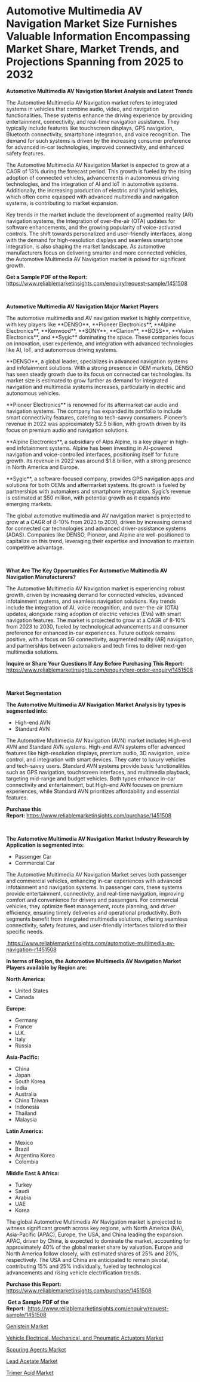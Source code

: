 <p><h1>Automotive Multimedia AV Navigation Market Size Furnishes Valuable Information Encompassing Market Share, Market Trends, and Projections Spanning from 2025 to 2032</h1></p><p><strong>Automotive Multimedia AV Navigation Market Analysis and Latest Trends</strong></p>
<p><p>The Automotive Multimedia AV Navigation market refers to integrated systems in vehicles that combine audio, video, and navigation functionalities. These systems enhance the driving experience by providing entertainment, connectivity, and real-time navigation assistance. They typically include features like touchscreen displays, GPS navigation, Bluetooth connectivity, smartphone integration, and voice recognition. The demand for such systems is driven by the increasing consumer preference for advanced in-car technologies, improved connectivity, and enhanced safety features.</p><p>The Automotive Multimedia AV Navigation Market is expected to grow at a CAGR of 13% during the forecast period. This growth is fueled by the rising adoption of connected vehicles, advancements in autonomous driving technologies, and the integration of AI and IoT in automotive systems. Additionally, the increasing production of electric and hybrid vehicles, which often come equipped with advanced multimedia and navigation systems, is contributing to market expansion.</p><p>Key trends in the market include the development of augmented reality (AR) navigation systems, the integration of over-the-air (OTA) updates for software enhancements, and the growing popularity of voice-activated controls. The shift towards personalized and user-friendly interfaces, along with the demand for high-resolution displays and seamless smartphone integration, is also shaping the market landscape. As automotive manufacturers focus on delivering smarter and more connected vehicles, the Automotive Multimedia AV Navigation market is poised for significant growth.</p></p>
<p><strong>Get a Sample PDF of the Report:&nbsp;</strong> <a href="https://www.reliablemarketinsights.com/enquiry/request-sample/1451508?utm_campaign=1512&utm_medium=2&utm_source=Github&utm_content=ia&utm_term=23012025&utm_id=automotive-multimedia-av-navigation">https://www.reliablemarketinsights.com/enquiry/request-sample/1451508</a></p>
<p>&nbsp;</p>
<p><strong>Automotive Multimedia AV Navigation Major Market Players</strong></p>
<p><p>The automotive multimedia and AV navigation market is highly competitive, with key players like **DENSO**, **Pioneer Electronics**, **Alpine Electronics**, **Kenwood**, **SONY**, **Clarion**, **BOSS**, **Vision Electronics**, and **Sygic** dominating the space. These companies focus on innovation, user experience, and integration with advanced technologies like AI, IoT, and autonomous driving systems.</p><p>**DENSO**, a global leader, specializes in advanced navigation systems and infotainment solutions. With a strong presence in OEM markets, DENSO has seen steady growth due to its focus on connected car technologies. Its market size is estimated to grow further as demand for integrated navigation and multimedia systems increases, particularly in electric and autonomous vehicles.</p><p>**Pioneer Electronics** is renowned for its aftermarket car audio and navigation systems. The company has expanded its portfolio to include smart connectivity features, catering to tech-savvy consumers. Pioneer’s revenue in 2022 was approximately $2.5 billion, with growth driven by its focus on premium audio and navigation solutions.</p><p>**Alpine Electronics**, a subsidiary of Alps Alpine, is a key player in high-end infotainment systems. Alpine has been investing in AI-powered navigation and voice-controlled interfaces, positioning itself for future growth. Its revenue in 2022 was around $1.8 billion, with a strong presence in North America and Europe.</p><p>**Sygic**, a software-focused company, provides GPS navigation apps and solutions for both OEMs and aftermarket systems. Its growth is fueled by partnerships with automakers and smartphone integration. Sygic’s revenue is estimated at $50 million, with potential growth as it expands into emerging markets.</p><p>The global automotive multimedia and AV navigation market is projected to grow at a CAGR of 8-10% from 2023 to 2030, driven by increasing demand for connected car technologies and advanced driver-assistance systems (ADAS). Companies like DENSO, Pioneer, and Alpine are well-positioned to capitalize on this trend, leveraging their expertise and innovation to maintain competitive advantage.</p></p>
<p>&nbsp;</p>
<p><strong>What Are The Key Opportunities For Automotive Multimedia AV Navigation Manufacturers?</strong></p>
<p><p>The Automotive Multimedia AV Navigation market is experiencing robust growth, driven by increasing demand for connected vehicles, advanced infotainment systems, and seamless navigation solutions. Key trends include the integration of AI, voice recognition, and over-the-air (OTA) updates, alongside rising adoption of electric vehicles (EVs) with smart navigation features. The market is projected to grow at a CAGR of 8-10% from 2023 to 2030, fueled by technological advancements and consumer preference for enhanced in-car experiences. Future outlook remains positive, with a focus on 5G connectivity, augmented reality (AR) navigation, and partnerships between automakers and tech firms to deliver next-gen multimedia solutions.</p></p>
<p><strong>Inquire or Share Your Questions If Any Before Purchasing This Report:</strong> <a href="https://www.reliablemarketinsights.com/enquiry/pre-order-enquiry/1451508?utm_campaign=1512&utm_medium=2&utm_source=Github&utm_content=ia&utm_term=23012025&utm_id=automotive-multimedia-av-navigation">https://www.reliablemarketinsights.com/enquiry/pre-order-enquiry/1451508</a></p>
<p>&nbsp;</p>
<p><strong>Market Segmentation</strong></p>
<p><strong>The Automotive Multimedia AV Navigation Market Analysis by types is segmented into:</strong></p>
<p><ul><li>High-end AVN</li><li>Standard AVN</li></ul></p>
<p><p>The Automotive Multimedia AV Navigation (AVN) market includes High-end AVN and Standard AVN systems. High-end AVN systems offer advanced features like high-resolution displays, premium audio, 3D navigation, voice control, and integration with smart devices. They cater to luxury vehicles and tech-savvy users. Standard AVN systems provide basic functionalities such as GPS navigation, touchscreen interfaces, and multimedia playback, targeting mid-range and budget vehicles. Both types enhance in-car connectivity and entertainment, but High-end AVN focuses on premium experiences, while Standard AVN prioritizes affordability and essential features.</p></p>
<p><strong>Purchase this Report:&nbsp;</strong><a href="https://www.reliablemarketinsights.com/purchase/1451508?utm_campaign=1512&utm_medium=2&utm_source=Github&utm_content=ia&utm_term=23012025&utm_id=automotive-multimedia-av-navigation">https://www.reliablemarketinsights.com/purchase/1451508</a></p>
<p>&nbsp;</p>
<p><strong>The Automotive Multimedia AV Navigation Market Industry Research by Application is segmented into:</strong></p>
<p><ul><li>Passenger Car</li><li>Commercial Car</li></ul></p>
<p><p>The Automotive Multimedia AV Navigation Market serves both passenger and commercial vehicles, enhancing in-car experiences with advanced infotainment and navigation systems. In passenger cars, these systems provide entertainment, connectivity, and real-time navigation, improving comfort and convenience for drivers and passengers. For commercial vehicles, they optimize fleet management, route planning, and driver efficiency, ensuring timely deliveries and operational productivity. Both segments benefit from integrated multimedia solutions, offering seamless connectivity, safety features, and user-friendly interfaces tailored to their specific needs.</p></p>
<p><a href="https://www.reliablemarketinsights.com/automotive-multimedia-av-navigation-r1451508?utm_campaign=1512&utm_medium=2&utm_source=Github&utm_content=ia&utm_term=23012025&utm_id=automotive-multimedia-av-navigation">&nbsp;https://www.reliablemarketinsights.com/automotive-multimedia-av-navigation-r1451508</a></p>
<p><strong>In terms of Region, the Automotive Multimedia AV Navigation Market Players available by Region are:</strong></p>
<p>
    <p> <strong> North America: </strong>
        <ul>
            <li>United States</li>
            <li>Canada</li>
        </ul>
        </p> 
    <p> <strong> Europe: </strong>
        <ul>
            <li>Germany</li>
            <li>France</li>
            <li>U.K.</li>
            <li>Italy</li>
            <li>Russia</li>
        </ul>
        </p> 
    <p> <strong> Asia-Pacific: </strong>
        <ul>
            <li>China</li>
            <li>Japan</li>
            <li>South Korea</li>
            <li>India</li>
            <li>Australia</li>
            <li>China Taiwan</li>
            <li>Indonesia</li>
            <li>Thailand</li>
            <li>Malaysia</li>
        </ul>
        </p> 
    <p> <strong> Latin America: </strong>
        <ul>
            <li>Mexico</li>
            <li>Brazil</li>
            <li>Argentina Korea</li>
            <li>Colombia</li>
        </ul>
        </p> 
    <p> <strong> Middle East & Africa: </strong>
        <ul>
            <li>Turkey</li>
            <li>Saudi</li>
            <li>Arabia</li>
            <li>UAE</li>
            <li>Korea</li>
        </ul>
    </p>
    </p>
<p><p>The global Automotive Multimedia AV Navigation market is projected to witness significant growth across key regions, with North America (NA), Asia-Pacific (APAC), Europe, the USA, and China leading the expansion. APAC, driven by China, is expected to dominate the market, accounting for approximately 40% of the global market share by valuation. Europe and North America follow closely, with estimated shares of 25% and 20%, respectively. The USA and China are anticipated to remain pivotal, contributing 15% and 25% individually, fueled by technological advancements and rising vehicle electrification trends.</p></p>
<p><strong>Purchase this Report: </strong><a href="https://www.reliablemarketinsights.com/purchase/1451508?utm_campaign=1512&utm_medium=2&utm_source=Github&utm_content=ia&utm_term=23012025&utm_id=automotive-multimedia-av-navigation">https://www.reliablemarketinsights.com/purchase/1451508</a></p>
<p>&nbsp;<strong>Get a Sample PDF of the Report:&nbsp;&nbsp;</strong><a href="https://www.reliablemarketinsights.com/enquiry/request-sample/1451508?utm_campaign=1512&utm_medium=2&utm_source=Github&utm_content=ia&utm_term=23012025&utm_id=automotive-multimedia-av-navigation">https://www.reliablemarketinsights.com/enquiry/request-sample/1451508</a></p>
<p><strong></strong></p>
<p><p><a href="https://www.linkedin.com/pulse/market-demand-revenue-genistein-139-cagr-from-2025-2032-intellixus-aklef?utm_campaign=1512&utm_medium=2&utm_source=Github&utm_content=ia&utm_term=23012025&utm_id=automotive-multimedia-av-navigation">Genistein Market</a></p><p><a href="https://github.com/castoriffic/Market-Research-Report-List-5/blob/main/vehicle-electrical-mechanical-and-pneumatic-actuators-market.md?utm_campaign=1512&utm_medium=2&utm_source=Github&utm_content=ia&utm_term=23012025&utm_id=automotive-multimedia-av-navigation">Vehicle Electrical, Mechanical, and Pneumatic Actuators Market</a></p><p><a href="https://www.linkedin.com/pulse/exploring-growth-potential-scouring-agents-market-key-insights-lrjze?utm_campaign=1512&utm_medium=2&utm_source=Github&utm_content=ia&utm_term=23012025&utm_id=automotive-multimedia-av-navigation">Scouring Agents Market</a></p><p><a href="https://www.linkedin.com/pulse/thorough-analysis-lead-acetate-market-itsindustrys-growth-j4i0f?utm_campaign=1512&utm_medium=2&utm_source=Github&utm_content=ia&utm_term=23012025&utm_id=automotive-multimedia-av-navigation">Lead Acetate Market</a></p><p><a href="https://www.linkedin.com/pulse/trimer-acid-market-size-share-analysis-growth-trends-forecast-wg7he?utm_campaign=1512&utm_medium=2&utm_source=Github&utm_content=ia&utm_term=23012025&utm_id=automotive-multimedia-av-navigation">Trimer Acid Market</a></p></p>